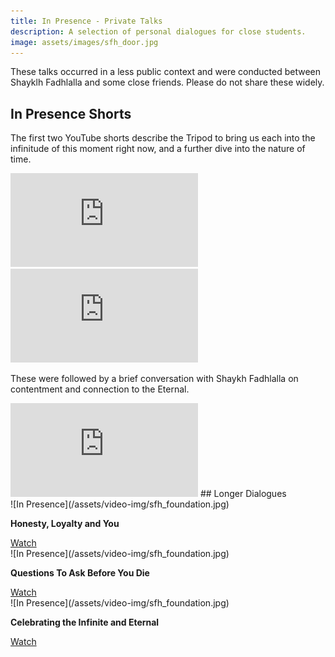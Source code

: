 ```yaml
---
title: In Presence - Private Talks
description: A selection of personal dialogues for close students.
image: assets/images/sfh_door.jpg
---
```


These talks occurred in a less public context and were conducted between Shayklh Fadhlalla and some close friends. Please do not share these widely.

## In Presence Shorts

The first two YouTube shorts describe the Tripod to bring us each into the infinitude of this moment right now, and a further dive into the nature of time.

<iframe class="video-frame-half" src="https://www.youtube.com/embed/n26ZnSTwvgk" title="YouTube video player" frameborder="0" allow="accelerometer; autoplay; clipboard-write; encrypted-media; gyroscope; picture-in-picture" allowfullscreen></iframe>

<iframe class="video-frame-half" src="https://www.youtube.com/embed/XadiifGe4XA" title="YouTube video player" frameborder="0" allow="accelerometer; autoplay; clipboard-write; encrypted-media; gyroscope; picture-in-picture" allowfullscreen></iframe>

These were followed by a brief conversation with Shaykh Fadhlalla on contentment and connection to the Eternal.

<iframe class="video-frame-half" src="https://www.youtube.com/embed/CyM6sM9FEno" title="YouTube video player" frameborder="0" allow="accelerometer; autoplay; clipboard-write; encrypted-media; gyroscope; picture-in-picture" allowfullscreen></iframe>
## Longer Dialogues

<div markdown="1" class="card video sidebar center gemoji center-content">

<div markdown="2" class="video-image">
![In Presence](/assets/video-img/sfh_foundation.jpg)
</div>

**Honesty, Loyalty and You**

<div markdown="3" class="video-link">
<a target="_blank" href="https://www.youtube.com/watch?v=pNkWjuWa1mQ">Watch</a>
</div>

</div>

<div markdown="1" class="card video sidebar center gemoji center-content">

<div markdown="2" class="video-image">
![In Presence](/assets/video-img/sfh_foundation.jpg)
</div>

**Questions To Ask Before You Die**

<div markdown="3" class="video-link">
<a target="_blank" href="https://www.youtube.com/watch?v=20bK6XqX6F0">Watch</a>
</div>

</div>

<div markdown="1" class="card video sidebar center gemoji center-content">

<div markdown="2" class="video-image">
![In Presence](/assets/video-img/sfh_foundation.jpg)
</div>

**Celebrating the Infinite and Eternal**

<div markdown="3" class="video-link">
<a target="_blank" href="https://www.youtube.com/watch?v=z0wnPGPd2Bc">Watch</a>
</div>

</div>

<div markdown="1" class="clear"></div>